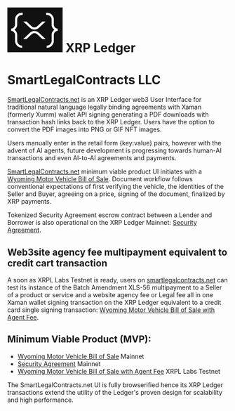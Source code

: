 # ![XRPLfavicon.png](/XRPLfavicon.png) XRP Ledger

# SmartLegalContracts LLC 

[SmartLegalContracts.net](https://smartlegalcontracts.net) is an XRP Ledger web3 User Interface for traditional natural language legally binding agreements with Xaman (formerly Xumm) wallet API signing generating a PDF downloads with transaction hash links back to the XRP Ledger. Users have the option to convert the PDF images into PNG or GIF NFT images.

Users manually enter in the retail form {key:value} pairs, however with the advent of AI agents, future development is progressing towards human-AI transactions and even AI-to-AI agreements and payments.

[SmartLegalContracts.net](https://smartlegalcontracts.net) minimum viable product UI initiates with a [Wyoming Motor Vehicle Bill of Sale](/WyomingBillofsale.html). Document workflow follows conventional expectations of first verifying the vehicle, the identities of the Seller and Buyer, agreeing on a price, signing of the document, finalized by XRP payments.

Tokenized Security Agreement escrow contract between a Lender and Borrower is also operational on the XRP Ledger Mainnet: [Security Agreement](/SecurityAgreement.html).

## Web3site agency fee multipayment equivalent to credit cart transaction

A soon as XRPL Labs Testnet is ready, users on [smartlegalcontracts.net](https://smartlegalcontracts.net) can test its instance of the Batch Amendment XLS-56 multipayment to a Seller of a product or service and a website agency fee or Legal fee all in one Xaman wallet signing transaction on the XRP Ledger equivalent to a credit card single signing transaction: [Wyoming Motor Vehicle Bill of Sale with Agent Fee](/WyomingBillofSaleAgentFee.html). 

## Minimum Viable Product (MVP): 

- [Wyoming Motor Vehicle Bill of Sale](/WyomingBillofsale.html) Mainnet
- [Security Agreement](/SecurityAgreement.html) Mainnet
- [Wyoming Motor Vehicle Bill of Sale with Agent Fee](/WyomingBillofSaleAgentFee.html) XRPL Labs Testnet

The SmartLegalContracts.net UI is fully browserified hence its XRP Ledger transactions extend the utility of the Ledger's proven design for scalability and high performance.
